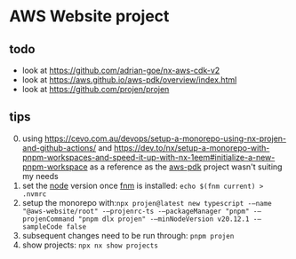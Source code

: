 # AWS Website project

## todo

* look at <https://github.com/adrian-goe/nx-aws-cdk-v2>
* look at <https://aws.github.io/aws-pdk/overview/index.html>
* look at <https://github.com/projen/projen>

## tips

0. using <https://cevo.com.au/devops/setup-a-monorepo-using-nx-projen-and-github-actions/> and <https://dev.to/nx/setup-a-monorepo-with-pnpm-workspaces-and-speed-it-up-with-nx-1eem#initialize-a-new-pnpm-workspace> as a reference as the [aws-pdk](https://aws.github.io/aws-pdk/overview/index.html) project wasn't suiting my needs
1. set the [node](https://nodejs.org/en/about/previous-releases) version once [fnm](https://github.com/Schniz/fnm) is installed: `echo $(fnm current) > .nvmrc`
2. setup the monorepo with:`npx projen@latest new typescript -–name "@aws-website/root" -–projenrc-ts -–packageManager "pnpm" -–projenCommand "pnpm dlx projen" -–minNodeVersion v20.12.1 -–sampleCode false`
3. subsequent changes need to be run through: `pnpm projen`
4. show projects: `npx nx show projects`
